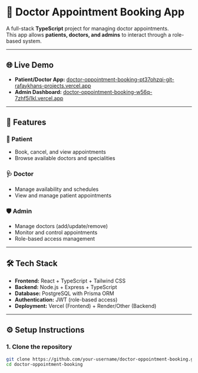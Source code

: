 # 🏥 Doctor Appointment Booking App

A full-stack **TypeScript** project for managing doctor appointments.  
This app allows **patients, doctors, and admins** to interact through a role-based system.

---

## 🌐 Live Demo
- **Patient/Doctor App:** [doctor-oppointment-booking-pt37ohzqi-git-rafaykhans-projects.vercel.app](https://doctor-oppointment-booking-pt37ohzqi-git-rafaykhans-projects.vercel.app)  
- **Admin Dashboard:** [doctor-oppointment-booking-w56q-7zhf5i1kl.vercel.app](https://doctor-oppointment-booking-w56q-7zhf5i1kl.vercel.app)  

---

## 🚀 Features
### 👤 Patient
- Book, cancel, and view appointments  
- Browse available doctors and specialities  

### 🩺 Doctor
- Manage availability and schedules  
- View and manage patient appointments  

### 🛡️ Admin
- Manage doctors (add/update/remove)  
- Monitor and control appointments  
- Role-based access management  

---

## 🛠 Tech Stack
- **Frontend:** React + TypeScript + Tailwind CSS  
- **Backend:** Node.js + Express + TypeScript  
- **Database:** PostgreSQL with Prisma ORM  
- **Authentication:** JWT (role-based access)  
- **Deployment:** Vercel (Frontend) + Render/Other (Backend)  

---

## ⚙️ Setup Instructions
### 1. Clone the repository
```bash
git clone https://github.com/your-username/doctor-oppointment-booking.git
cd doctor-oppointment-booking
